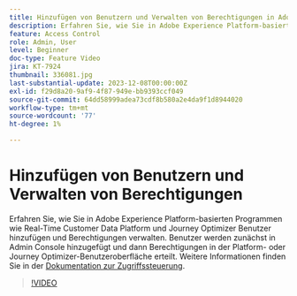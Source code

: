 ```yaml
---
title: Hinzufügen von Benutzern und Verwalten von Berechtigungen in Adobe Experience Platform-basierten Anwendungen
description: Erfahren Sie, wie Sie in Adobe Experience Platform-basierten Anwendungen Benutzer hinzufügen und Berechtigungen verwalten.
feature: Access Control
role: Admin, User
level: Beginner
doc-type: Feature Video
jira: KT-7924
thumbnail: 336081.jpg
last-substantial-update: 2023-12-08T00:00:00Z
exl-id: f29d8a20-9af9-4f87-949e-bb9393ccf049
source-git-commit: 64dd58999adea73cdf8b580a2e4da9f1d8944020
workflow-type: tm+mt
source-wordcount: '77'
ht-degree: 1%

---
```


# Hinzufügen von Benutzern und Verwalten von Berechtigungen

Erfahren Sie, wie Sie in Adobe Experience Platform-basierten Programmen wie Real-Time Customer Data Platform und Journey Optimizer Benutzer hinzufügen und Berechtigungen verwalten. Benutzer werden zunächst in Admin Console hinzugefügt und dann Berechtigungen in der Platform- oder Journey Optimizer-Benutzeroberfläche erteilt. Weitere Informationen finden Sie in der [Dokumentation zur Zugriffssteuerung](https://experienceleague.adobe.com/docs/experience-platform/access-control/home.html?lang=de).

>[!VIDEO](https://video.tv.adobe.com/v/3475982?captions=ger&learn=on&enablevpops)
